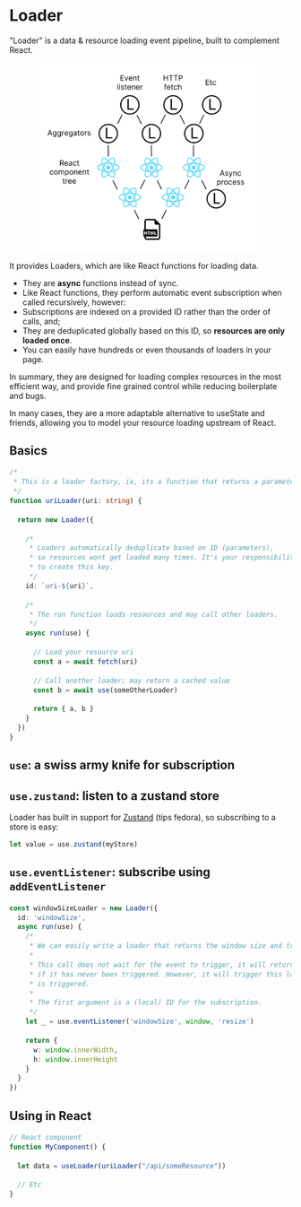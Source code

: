 # Loader

"Loader" is a data & resource loading event pipeline, built to complement React.

<p align="center">
<img src="./docs/diagram.png" width="400">
</p>

It provides Loaders, which are like React functions for loading data.

* They are **async** functions instead of sync.
* Like React functions, they perform automatic event subscription when called recursively, however:
* Subscriptions are indexed on a provided ID rather than the order of calls, and;
* They are deduplicated globally based on this ID, so **resources are only loaded once**.
* You can easily have hundreds or even thousands of loaders in your page.

In summary, they are designed for loading complex resources in the most efficient way, and provide fine grained control while reducing boilerplate and bugs.

In many cases, they are a more adaptable alternative to useState and friends, allowing you to model your resource loading upstream of React.

## Basics

```typescript
/*
 * This is a loader factory, ie, its a function that returns a parameterized loader.
 */
function uriLoader(uri: string) {

  return new Loader({

    /*
     * Loaders automatically deduplicate based on ID (parameters),
     * so resources wont get loaded many times. It's your responsibility
     * to create this key.
     */
    id: `uri-${uri}`,

    /*
     * The run function loads resources and may call other loaders.
     */
    async run(use) {

      // Load your resource uri
      const a = await fetch(uri)

      // Call another loader; may return a cached value
      const b = await use(someOtherLoader)

      return { a, b }
    }
  })
}
```

## `use`: a swiss army knife for subscription

## `use.zustand`: listen to a zustand store

Loader has built in support for [Zustand](https://github.com/pmndrs/zustand) (tips fedora), so subscribing to a store is easy:

```typescript
let value = use.zustand(myStore)
```

## `use.eventListener`: subscribe using `addEventListener`

```typescript
const windowSizeLoader = new Loader({                                           
  id: 'windowSize',                                                          
  async run(use) {
    /*
     * We can easily write a loader that returns the window size and triggers when it changes
     *
     * This call does not wait for the event to trigger, it will return undefined
     * if it has never been triggered. However, it will trigger this loader when the event
     * is triggered.
     *
     * The first argument is a (local) ID for the subscription.
     */
    let _ = use.eventListener('windowSize', window, 'resize')

    return {
      w: window.innerWidth,
      h: window.innerHeight
    }
  }                                                                                 
})                                                                                  
```

## Using in React

```typescript
// React component
function MyComponent() {

  let data = useLoader(uriLoader("/api/someResource"))

  // Etc
}
```
